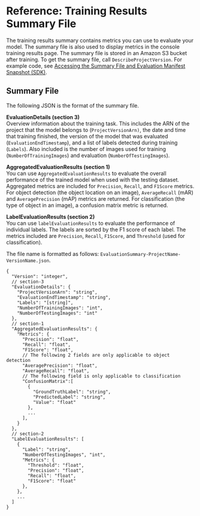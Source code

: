 # Reference: Training Results Summary File<a name="tr-summary-file"></a>

The training results summary contains metrics you can use to evaluate your model\. The summary file is also used to display metrics in the console training results page\. The summary file is stored in an Amazon S3 bucket after training\. To get the summary file, call `DescribeProjectVersion`\. For example code, see [Accessing the Summary File and Evaluation Manifest Snapshot \(SDK\)](tr-sdk.md)\. 

## Summary File<a name="tr-summary-reference"></a>

The following JSON is the format of the summary file\.

**EvaluationDetails \(section 3\)**  
Overview information about the training task\. This includes the ARN of the project that the model belongs to \(`ProjectVersionArn)`, the date and time that training finished, the version of the model that was evaluated \(`EvaluationEndTimestamp`\), and a list of labels detected during training \(`Labels`\)\. Also included is the number of images used for training \(`NumberOfTrainingImages`\) and evaluation \(`NumberOfTestingImages`\)\. 

**AggregatedEvaluationResults \(section 1\)**  
You can use `AggregatedEvaluationResults` to evaluate the overall performance of the trained model when used with the testing dataset\. Aggregated metrics are included for `Precision`, `Recall`, and `F1Score` metrics\. For object detection \(the object location on an image\), `AverageRecall` \(mAR\) and `AveragePrecision` \(mAP\) metrics are returned\. For classification \(the type of object in an image\), a confusion matrix metric is returned\. 

**LabelEvaluationResults \(section 2\)**  
You can use `labelEvaluationResults` to evaluate the performance of individual labels\. The labels are sorted by the F1 score of each label\. The metrics included are `Precision`, `Recall`, `F1Score`, and `Threshold` \(used for classification\)\. 

The file name is formatted as follows: `EvaluationSummary-ProjectName-VersionName.json`\.

```
{
  "Version": "integer",
  // section-3
  "EvaluationDetails": {
    "ProjectVersionArn": "string",
    "EvaluationEndTimestamp": "string",
    "Labels": "[string]",
    "NumberOfTrainingImages": "int",
    "NumberOfTestingImages": "int"
  },
  // section-1
  "AggregatedEvaluationResults": {
    "Metrics": {
      "Precision": "float",
      "Recall": "float",
      "F1Score": "float",
      // The following 2 fields are only applicable to object detection
      "AveragePrecision": "float",
      "AverageRecall": "float",
      // The following field is only applicable to classification
      "ConfusionMatrix":[
        {
          "GroundTruthLabel": "string",
          "PredictedLabel": "string",
          "Value": "float"
        },
        ...
      ],
    }
  },
  // section-2
  "LabelEvaluationResults": [
    {
      "Label": "string",
      "NumberOfTestingImages", "int",
      "Metrics": {
        "Threshold": "float",
        "Precision": "float",
        "Recall": "float",
        "F1Score": "float"
      },
    },
    ...
  ]
}
```